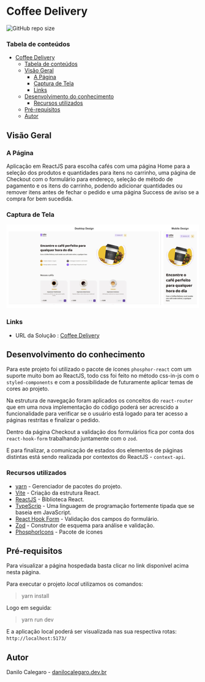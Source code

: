 # Coffee Delivery

![GitHub repo size](https://img.shields.io/github/repo-size/DaniloCalegaro/coffer-delivery-react)

### Tabela de conteúdos

- [Coffee Delivery](#coffee-delivery)
    - [Tabela de conteúdos](#tabela-de-conteúdos)
  - [Visão Geral](#visão-geral)
    - [A Página](#a-página)
    - [Captura de Tela](#captura-de-tela)
    - [Links](#links)
  - [Desenvolvimento do conhecimento](#desenvolvimento-do-conhecimento)
    - [Recursos utilizados](#recursos-utilizados)
  - [Pré-requisitos](#pré-requisitos)
  - [Autor](#autor)

## Visão Geral
### A Página

Aplicação em ReactJS para escolha cafés com uma página Home para a seleção dos produtos e quantidades para itens no carrinho, uma página de Checkout com o formulário para endereço, seleção de método de pagamento e os itens do carrinho, podendo adicionar quantidades ou remover itens antes de fechar o pedido e uma página Success de aviso se a compra for bem sucedida.

### Captura de Tela

![Coffee Delivery](./screenshots/coffee-delivery.jpg)

### Links

- URL da Solução : [Coffee Delivery](https://coffee-delivery-react.vercel.app/)

## Desenvolvimento do conhecimento

Para este projeto foi utilizado o pacote de ícones `phosphor-react` com um suporte muito bom ao ReactJS, todo css foi feito no método css-in-js com o `styled-components` e com a possibilidade de futuramente aplicar temas de cores ao projeto.

Na estrutura de navegação foram aplicados os conceitos do `react-router` que em uma nova implementação do código poderá ser acrescido a funcionalidade para verificar se o usuário está logado para ter acesso a páginas restritas e finalizar o pedido.

Dentro da página Checkout a validação dos formulários fica por conta dos `react-hook-form` trabalhando juntamente com o `zod`.

E para finalizar, a comunicação de estados dos elementos de páginas distintas está sendo realizada por contextos do ReactJS - `context-api`.

### Recursos utilizados

- [yarn](https://yarnpkg.com/) - Gerenciador de pacotes do projeto.
- [Vite](https://vitejs.dev/) - Criação da estrutura React.
- [ReactJS](https://pt-br.reactjs.org/) - Biblioteca React.
- [TypeScrip](https://www.typescriptlang.org/) - Uma linguagem de programação fortemente tipada que se baseia em JavaScript.
- [React Hook Form](https://react-hook-form.com/) - Validação dos campos do formulário.
- [Zod](https://github.com/colinhacks/zod) - Construtor de esquema para análise e validação.
- [PhosphorIcons](https://phosphoricons.com/) - Pacote de ícones 

## Pré-requisitos

Para visualizar a página hospedada basta clicar no link disponível acima nesta página.

Para executar o projeto *local* utilizamos os comandos:
> yarn install
> 
Logo em seguida:

> yarn run dev
> 
E a aplicação local poderá ser visualizada nas sua respectiva rotas:
`http://localhost:5173/`

## Autor

Danilo Calegaro - [danilocalegaro.dev.br](https://danilocalegaro.dev.br/)